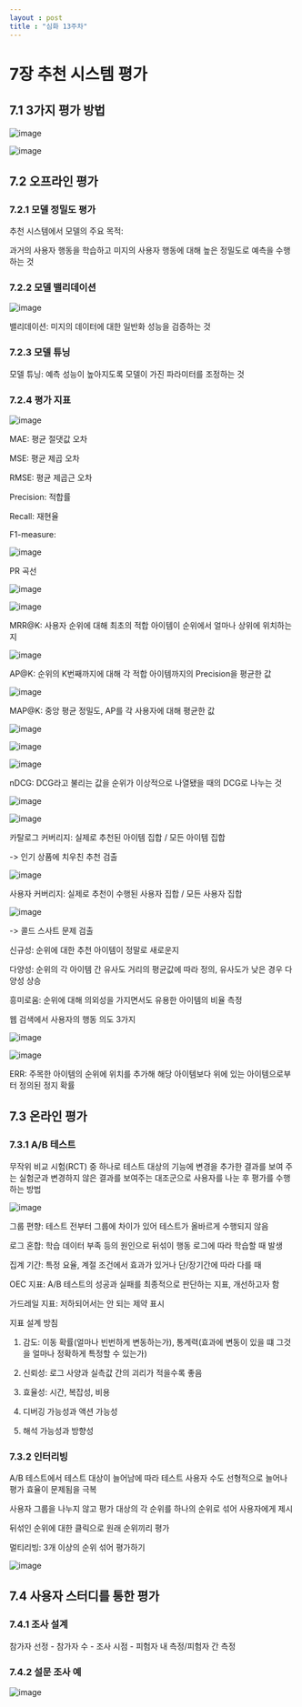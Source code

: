 ```yaml
---
layout : post
title : "심화 13주차"
---
```



# 7장 추천 시스템 평가

## 7.1 3가지 평가 방법

![image](https://github.com/user-attachments/assets/b221974e-ecff-4f81-9e75-d1588d211bc4)

![image](https://github.com/user-attachments/assets/298235a8-b2a4-40fe-9575-974d0025181c)

## 7.2 오프라인 평가

### 7.2.1 모델 정밀도 평가

추천 시스템에서 모델의 주요 목적:

과거의 사용자 행동을 학습하고 미지의 사용자 행동에 대해 높은 정밀도로 예측을 수행하는 것

### 7.2.2 모델 밸리데이션

![image](https://github.com/user-attachments/assets/f0853442-b3ee-4990-9e8c-06ed1220370e)

밸리데이션: 미지의 데이터에 대한 일반화 성능을 검증하는 것

### 7.2.3 모델 튜닝

모델 튜닝: 예측 성능이 높아지도록 모델이 가진 파라미터를 조정하는 것

### 7.2.4 평가 지표

![image](https://github.com/user-attachments/assets/1cd35da9-0907-44c6-ba19-64a345170e9b)

MAE: 평균 절댓값 오차

MSE: 평균 제곱 오차

RMSE: 평균 제곱근 오차

Precision: 적합률

Recall: 재현율

F1-measure:

![image](https://github.com/user-attachments/assets/edfc4fe6-6d2d-4171-b2e9-232e5afbec35)

PR 곡선

![image](https://github.com/user-attachments/assets/1ffd91cd-4a76-4447-8a4c-7d443fecf92b)

![image](https://github.com/user-attachments/assets/18a72625-c993-447f-9fa4-eef18be36210)

MRR@K: 사용자 순위에 대해 최초의 적합 아이템이 순위에서 얼마나 상위에 위치하는지

![image](https://github.com/user-attachments/assets/5f696347-57d4-4241-8437-82e5d9bff1b4)

AP@K: 순위의 K번째까지에 대해 각 적합 아이템까지의 Precision을 평균한 값

![image](https://github.com/user-attachments/assets/a083a9a0-db18-495d-ae68-838083171ad2)

MAP@K: 중앙 평균 정밀도, AP를 각 사용자에 대해 평균한 값

![image](https://github.com/user-attachments/assets/be17b006-b4b8-4786-ba09-a9f32e4f3c36)

![image](https://github.com/user-attachments/assets/4e683880-07b8-4fdf-8cf8-028c2802fc47)

![image](https://github.com/user-attachments/assets/27d52a96-fc86-4895-a8c4-29703a03bf02)

nDCG: DCG라고 불리는 값을 순위가 이상적으로 나열됐을 때의 DCG로 나누는 것

![image](https://github.com/user-attachments/assets/f2aa585c-e851-4af9-a87d-be3228055f79)

![image](https://github.com/user-attachments/assets/ff2c000d-2645-44a2-b064-810f92dcb0ba)

카탈로그 커버리지: 실제로 추천된 아이템 집합 / 모든 아이템 집합

-> 인기 상품에 치우친 추천 검출

![image](https://github.com/user-attachments/assets/7d28c959-45d3-4aab-a0cb-342dcfd9324b)

사용자 커버리지: 실제로 추천이 수행된 사용자 집합 / 모든 사용자 집합

![image](https://github.com/user-attachments/assets/2319cb4b-48f9-42c7-a45f-95a606927731)

-> 콜드 스사트 문제 검출

신규성: 순위에 대한 추천 아이템이 정말로 새로운지

다양성: 순위의 각 아이템 간 유사도 거리의 평균값에 따라 정의, 유사도가 낮은 경우 다양성 상승

흥미로움: 순위에 대해 의외성을 가지면서도 유용한 아이템의 비율 측정

웹 검색에서 사용자의 행동 의도 3가지

![image](https://github.com/user-attachments/assets/0122d6a2-1585-4d07-a8d2-6eb2a2101e6d)

![image](https://github.com/user-attachments/assets/89eee27f-c3b3-4291-9364-fb268435cf0b)

ERR: 주목한 아이템의 순위에 위치를 추가해 해당 아이템보다 위에 있는 아이템으로부터 정의된 정지 확률

## 7.3 온라인 평가

### 7.3.1 A/B 테스트

무작위 비교 시험(RCT) 중 하나로 테스트 대상의 기능에 변경을 추가한 결과를 보여 주는 실험군과 변경하지 않은 결과를 보여주는 대조군으로 사용자를 나눈 후 평가를 수행하는 방법

![image](https://github.com/user-attachments/assets/391b1a91-a453-4c90-9f2f-82e8e7e5bada)

그룹 편향: 테스트 전부터 그룹에 차이가 있어 테스트가 올바르게 수행되지 않음

로그 혼합: 학습 데이터 부족 등의 원인으로 뒤섞이 행동 로그에 따라 학습할 때 발생

집계 기간: 특정 요율, 계절 조건에서 효과가 있거나 단/장기간에 따라 다를 때

OEC 지표: A/B 테스트의 성공과 실패를 최종적으로 판단하는 지표, 개선하고자 함

가드레일 지표: 저하되어서는 안 되는 제약 표시

지표 설계 방침

1. 감도: 이동 확률(얼마나 빈번하게 변동하는가), 통계력(효과에 변동이 있을 떄 그것을 얼마나 정확하게 특정할 수 있는가)

2. 신뢰성: 로그 사양과 실측값 간의 괴리가 적을수록 좋음

3. 효율성: 시간, 복잡성, 비용

4. 디버깅 가능성과 액션 가능성

5. 해석 가능성과 방향성

### 7.3.2 인터리빙

A/B 테스트에서 테스트 대상이 늘어남에 따라 테스트 사용자 수도 선형적으로 늘어나 평가 효율이 문제됨을 극복

사용자 그룹을 나누지 않고 평가 대상의 각 순위를 하나의 순위로 섞어 사용자에게 제시

뒤섞인 순위에 대한 클릭으로 원래 순위끼리 평가

멀티리빙: 3개 이상의 순위 섞어 평가하기

![image](https://github.com/user-attachments/assets/bc595557-0f89-4dfe-b9dd-a6e50500b729)

## 7.4 사용자 스터디를 통한 평가

### 7.4.1 조사 설계

참가자 선정 - 참가자 수 - 조사 시점 - 피험자 내 측정/피험자 간 측정

### 7.4.2 설문 조사 예

![image](https://github.com/user-attachments/assets/77da726b-ad38-449c-9e7b-f44d608a9af9)

